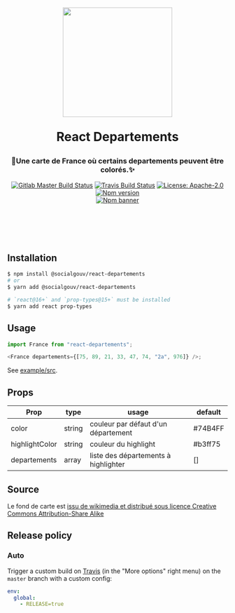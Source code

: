 <h1 align="center">
  <img src="https://github.com/SocialGouv/react-departements/raw/master/demo.png" width="250"/>
  <p align="center">React Departements</p>
</h1>
<h3 align="center">
  🧹Une carte de France où certains departements peuvent être colorés.✨
</h3>

<p align="center">
  <a href="https://gitlab.factory.social.gouv.fr/SocialGouv/react-departements/pipelines"><img src="https://gitlab.factory.social.gouv.fr/SocialGouv/react-departements/badges/master/pipeline.svg" alt="Gitlab Master Build Status"></a>
  <a href="https://travis-ci.com/SocialGouv/react-departements"><img src="https://travis-ci.com/SocialGouv/react-departements.svg?branch=master" alt="Travis Build Status"></a>
  <a href="https://opensource.org/licenses/Apache-2.0"><img src="https://img.shields.io/badge/License-Apache--2.0-yellow.svg" alt="License: Apache-2.0"></a>
  <a href="https://www.npmjs.com/package/@socialgouv/react-departements"><img src="https://img.shields.io/npm/v/@socialgouv/react-departements.svg" alt="Npm version"></a> 
  <br>
  <a href="https://www.npmjs.com/package/@socialgouv/react-departements"><img src="https://nodei.co/npm/@socialgouv/react-departements.png?downloads=true&downloadRank=true&stars=true" alt="Npm banner"></a> 
</p>

<br>
<br>
<br>
<br>

## Installation

```sh
$ npm install @socialgouv/react-departements
# or
$ yarn add @socialgouv/react-departements

# `react@16+` and `prop-types@15+` must be installed
$ yarn add react prop-types
```

## Usage

```js
import France from "react-departements";

<France departements={[75, 89, 21, 33, 47, 74, "2a", 976]} />;
```

See [example/src](./example/src).

## Props

| Prop           | type   | usage                                | default |
| -------------- | ------ | ------------------------------------ | ------- |
| color          | string | couleur par défaut d'un département  | #74B4FF |
| highlightColor | string | couleur du highlight                 | #b3ff75 |
| departements   | array  | liste des départements à highlighter | []      |

## Source

Le fond de carte est [issu de wikimedia et distribué sous licence Creative Commons Attribution-Share Alike](https://commons.wikimedia.org/wiki/File:Communes_france-fr.svg)

## Release policy

### Auto

Trigger a custom build on [Travis](https://travis-ci.com/SocialGouv/react-departements) (in the "More options" right menu) on the `master` branch with a custom config:

```yml
env:
  global:
    - RELEASE=true
```

